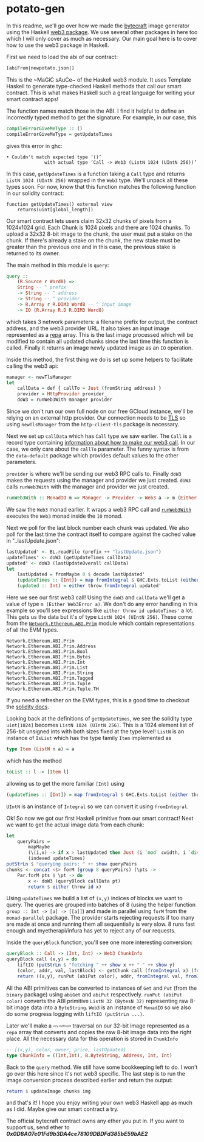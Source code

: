 # potato-gen

In this readme, we'll go over how we made the [bytecraft](http://bytecraft.club/) image generator using the Haskell [web3 package](https://hackage.haskell.org/package/web3). We use several other packages in here too which I will only cover as much as necessary. Our main goal here is to cover how to use the web3 package in Haskell.

First we need to load the abi of our contract:
```haskell
[abiFrom|newpotato.json|]
```
This is the ~MaGiC sAuCe~ of the Haskell web3 module. It uses Template Haskell to generate type-checked Haskell methods that call our smart contract. This is what makes Haskell such a great language for writing your smart contract apps!

The function names match those in the ABI. I find it helpful to define an incorrectly typed method to get the signature. For example, in our case, this

```haskell
compileErrorGiveMeType :: ()
compileErrorGiveMeType = getUpdateTimes
```
gives this error in ghc:
```
• Couldn't match expected type ‘()’
			  with actual type ‘Call -> Web3 (ListN 1024 (UIntN 256))’
```
In this case, `getUpdateTimes` is a function taking a `Call` type and returns `ListN 1024 (UIntN 256)` wrapped in the `Web3` type. We'll unpack all these types soon. For now, know that this function matches the following function in our solidity contract:
```solidity
function getUpdateTimes() external view
	returns(uint[global_length])
```

Our smart contract lets users claim 32x32 chunks of pixels from a 1024x1024 grid. Each Chunk is 1024 pixels and there are 1024 chunks. To upload a 32x32 8-bit image to the chunk, the user must put a stake on the chunk. If there's already a stake on the chunk, the new stake must be greater than the previous one and in this case, the previous stake is returned to its owner.

The main method in this module is `query`:
```haskell
query ::
    (R.Source r Word8) =>
    String -- ^ prefix
    -> String -- ^ address
    -> String -- ^ provider
    -> R.Array r R.DIM3 Word8 -- ^ input image
    -> IO (R.Array R.D R.DIM3 Word8)
```
which takes 3 network parameters: a filename prefix for output, the contract address, and the web3 provider URL. It also takes an input image represented as a [repa](https://hackage.haskell.org/package/repa-3.4.1.3/docs/Data-Array-Repa.html) array. This is the last image processed which will be modified to contain all updated chunks since the last time this function is called. Finally it returns an image newly updated image as an `IO` operation.

Inside this method, the first thing we do is set up some helpers to facilitate calling the web3 api:
```haskell
manager <- newTlsManager
let
	callData = def { callTo = Just (fromString address) }
	provider = HttpProvider provider_
	doW3 = runWeb3With manager provider
```
Since we don't run our own full node on our free GCloud instance, we'll be relying on an external http provider. Our connection needs to be [TLS](https://en.wikipedia.org/wiki/Transport_Layer_Security) so using `newTlsManager` from the `http-client-tls` package is necessary.

Next we set up `callData` which has `Call` type we saw earlier. The `Call` is a record type containing [information about how to make our web3 call](http://hackage.haskell.org/package/web3-0.7.3.0/docs/Network-Ethereum-Web3.html#t:Call). In our case, we only care about the `callTo` parameter. The funny syntax is from the `data-default` package which provides default values to the other parameters.

`provider` is where we'll be sending our web3 RPC calls to. Finally `doW3` makes the requests using the manager and provider we just created. `doW3` calls `runWeb3With` with the manager and provider we just created.
```haskell
runWeb3With :: MonadIO m => Manager -> Provider -> Web3 a -> m (Either Web3Error a)
```
We saw the `Web3` monad earlier. It wraps a web3 RPC call and  [`runWeb3With`](http://hackage.haskell.org/package/web3-0.7.3.0/docs/Network-Ethereum-Web3-Provider.html#v:runWeb3With) executes the `Web3` monad inside the `IO` monad.

Next we poll for the last block number each chunk was updated. We also poll for the last time the contract itself to compare against the cached value in "..lastUpdate.json":

```haskell
lastUpdated' <- BL.readFile (prefix ++ "lastUpdate.json")
updateTimes' <- doW3 (getUpdateTimes callData)
updated' <- doW3 (lastUpdateOverall callData)
let
	lastUpdated = fromMaybe 0 $ decode lastUpdated'
	(updateTimes :: [Int]) = map fromIntegral $ GHC.Exts.toList (either throw id updateTimes')
	(updated :: Int) = either throw fromIntegral updated'
```

Here we see our first web3 call! Using the `doW3` and `callData` we'll get a value of type `m (Either Web3Error a)`. We don't do any error handling in this example so you'll see expressions like `either throw id updateTimes'` a lot. This gets us the data but it's of type `ListN 1024 (UIntN 256)`. These come from the  [`Network.Ethereum.ABI.Prim`](http://hackage.haskell.org/package/web3-0.7.3.0/docs/Network-Ethereum-ABI-Prim.html) module which contain representations of all the EVM types.
```
Network.Ethereum.ABI.Prim
Network.Ethereum.ABI.Prim.Address
Network.Ethereum.ABI.Prim.Bool
Network.Ethereum.ABI.Prim.Bytes
Network.Ethereum.ABI.Prim.Int
Network.Ethereum.ABI.Prim.List
Network.Ethereum.ABI.Prim.String
Network.Ethereum.ABI.Prim.Tagged
Network.Ethereum.ABI.Prim.Tuple
Network.Ethereum.ABI.Prim.Tuple.TH
```
If you need a refresher on the EVM types, this is a good time to checkout the [solidity docs](http://solidity.readthedocs.io/en/v0.4.24/).

Looking back at the definitions of `getUpdateTimes`, we see the solidity type `uint[1024]` becomes `ListN 1024 (UIntN 256)`. This is a 1024 element list of 256-bit unsigned ints with both sizes fixed at the type level! `ListN` is an instance of `IsList` which has the type family `Item` implemented as
```haskell
type Item (ListN n a) = a
```
which has the method
```haskell
toList :: l -> [Item l]
```
allowing us to get the more familiar `[Int]` using
```haskell
(updateTimes :: [Int]) = map fromIntegral $ GHC.Exts.toList (either throw id updateTimes')
```
`UIntN` is an instance of `Integral` so we can convert it using `fromIntegral`.

Ok! So now we got our first Haskell primitive from our smart contract! Next we want to get the actual image data from each chunk:

```haskell
let
	queryPairs =
		mapMaybe
		(\(i,x) -> if x > lastUpdated then Just (i `mod` cwidth, i `div` cwidth) else Nothing)
		(indexed updateTimes)
putStrLn $ "querying pairs: " ++ show queryPairs
chunks <- concat <$> forM (group 8 queryPairs) (\pts ->
	Par.forM pts $ \pt -> do
		x <- doW3 (queryBlock callData pt)
		return $ either throw id x)
```

Using `updateTimes` we build a list of `(x,y)` indices of blocks we want to query. The queries are grouped into batches of 8 (using the helper function `group :: Int -> [a] -> [[a]]`) and made in parallel using `forM` from the `monad-parallel` package. The provider starts rejecting requests if too many are made at once and running them all sequentially is very slow. 8 runs fast enough and myetherapi/infura has yet to reject any of our requests.

Inside the `queryBlock` function, you'll see one more interesting conversion:
```haskell
queryBlock :: Call -> (Int, Int) -> Web3 ChunkInfo
queryBlock call (x,y) = do
    liftIO (putStrLn $ "fetching " ++ show x ++ " " ++ show y)
    (color, addr, val, lastBlock) <- getChunk call (fromIntegral x) (fromIntegral y)
    return ((x,y), runPut (abiPut color), addr, fromIntegral val, fromIntegral lastBlock)
```
All the ABI primitives can be converted to instances of `Get` and `Put` (from the `binary` package) using `abiGet` and `abiPut` respectively. `runPut (abiPut color)` converts the ABI primitive `ListN 32 (BytesN 32)` representing raw 8-bit image data into a `ByteString`. `Web3` is an instance of `MonadIO` so we also do some progress logging with `liftIO (putStrLn ...)`.

Later we'll make a <sub><sup><sub><sup>very inefficient</sup></sub></sup></sub> traversal on our 32-bit image represented as a `repa` array that converts and copies the raw 8-bit image data into the right place. All the necessary data for this operation is stored in `ChunkInfo`

```haskell
-- [(x,y), color, owner, price, lastUpdated]
type ChunkInfo = ((Int,Int), B.ByteString, Address, Int, Int)
```

Back to the `query` method. We still have some bookkeeping left to do. I won't go over this here since it's not web3 specific. The last step is to run the image conversion process described earlier and return the output:
```haskell
return $ updateImage chunks img
```
and that's it! I hope you enjoy writing your own web3 Haskell app as much as I did. Maybe give our smart contract a try.

The official bytecraft contract owns any ether you put in. If you want to support us, send ether to ***0x0D8A07e01Fd9b3DA4ce78109DBDFd385bE59bAE2***
